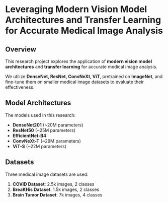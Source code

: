 # Leveraging Modern Vision Model Architectures and Transfer Learning for Accurate Medical Image Analysis

## Overview
This research project explores the application of **modern vision model architectures** and **transfer learning** for accurate medical image analysis.

We utilize **DenseNet, ResNet, ConvNeXt, ViT**, pretrained on **ImageNet**, and fine-tune them on smaller medical image datasets to evaluate their effectiveness.

## Model Architectures
The models used in this research:
- **DenseNet201** (~20M parameters)
- **ResNet50** (~25M parameters)
- **EfficientNet-B4**
- **ConvNeXt-T** (~29M parameters)
- **ViT-S** (~22M parameters)

## Datasets
Three medical image datasets are used:
1. **COVID Dataset**: 2.5k images, 2 classes
2. **BreaKHis Dataset**: 1.5k images, 2 classes
3. **Brain Tumor Dataset**: 7k images, 4 classes

